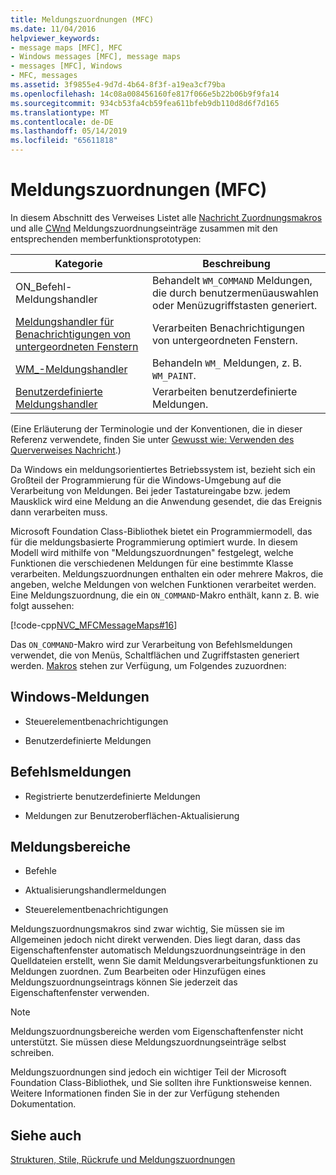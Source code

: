```yaml
---
title: Meldungszuordnungen (MFC)
ms.date: 11/04/2016
helpviewer_keywords:
- message maps [MFC], MFC
- Windows messages [MFC], message maps
- messages [MFC], Windows
- MFC, messages
ms.assetid: 3f9855e4-9d7d-4b64-8f3f-a19ea3cf79ba
ms.openlocfilehash: 14c08a008456160fe817f066e5b22b06b9f9fa14
ms.sourcegitcommit: 934cb53fa4cb59fea611bfeb9db110d8d6f7d165
ms.translationtype: MT
ms.contentlocale: de-DE
ms.lasthandoff: 05/14/2019
ms.locfileid: "65611818"
---
```

# <a name="message-maps-mfc"></a>Meldungszuordnungen (MFC)

In diesem Abschnitt des Verweises Listet alle [Nachricht Zuordnungsmakros](../../mfc/reference/message-map-macros-mfc.md) und alle [CWnd](../../mfc/reference/cwnd-class.md) Meldungszuordnungseinträge zusammen mit den entsprechenden memberfunktionsprototypen:

|Kategorie|Beschreibung|
|--------------|-----------------|
|ON\_Befehl-Meldungshandler|Behandelt `WM_COMMAND` Meldungen, die durch benutzermenüauswahlen oder Menüzugriffstasten generiert.|
|[Meldungshandler für Benachrichtigungen von untergeordneten Fenstern](../../mfc/reference/child-window-notification-message-handlers.md)|Verarbeiten Benachrichtigungen von untergeordneten Fenstern.|
|[WM_-Meldungshandler](../../mfc/reference/handlers-for-wm-messages.md)|Behandeln `WM_` Meldungen, z. B. `WM_PAINT`.|
|[Benutzerdefinierte Meldungshandler](../../mfc/reference/user-defined-handlers.md)|Verarbeiten benutzerdefinierte Meldungen.|

(Eine Erläuterung der Terminologie und der Konventionen, die in dieser Referenz verwendete, finden Sie unter [Gewusst wie: Verwenden des Querverweises Nachricht](../../mfc/reference/how-to-use-the-message-map-cross-reference.md).)

Da Windows ein meldungsorientiertes Betriebssystem ist, bezieht sich ein Großteil der Programmierung für die Windows-Umgebung auf die Verarbeitung von Meldungen. Bei jeder Tastatureingabe bzw. jedem Mausklick wird eine Meldung an die Anwendung gesendet, die das Ereignis dann verarbeiten muss.

Microsoft Foundation Class-Bibliothek bietet ein Programmiermodell, das für die meldungsbasierte Programmierung optimiert wurde. In diesem Modell wird mithilfe von "Meldungszuordnungen" festgelegt, welche Funktionen die verschiedenen Meldungen für eine bestimmte Klasse verarbeiten. Meldungszuordnungen enthalten ein oder mehrere Makros, die angeben, welche Meldungen von welchen Funktionen verarbeitet werden. Eine Meldungszuordnung, die ein `ON_COMMAND`-Makro enthält, kann z. B. wie folgt aussehen:

[!code-cpp[NVC_MFCMessageMaps#16](../../mfc/reference/codesnippet/cpp/message-maps-mfc_1.cpp)]

Das `ON_COMMAND`-Makro wird zur Verarbeitung von Befehlsmeldungen verwendet, die von Menüs, Schaltflächen und Zugriffstasten generiert werden. [Makros](../../mfc/reference/message-map-macros-mfc.md) stehen zur Verfügung, um Folgendes zuzuordnen:

## <a name="windows-messages"></a>Windows-Meldungen

- Steuerelementbenachrichtigungen

- Benutzerdefinierte Meldungen

## <a name="command-messages"></a>Befehlsmeldungen

- Registrierte benutzerdefinierte Meldungen

- Meldungen zur Benutzeroberflächen-Aktualisierung

## <a name="ranges-of-messages"></a>Meldungsbereiche

- Befehle

- Aktualisierungshandlermeldungen

- Steuerelementbenachrichtigungen

Meldungszuordnungsmakros sind zwar wichtig, Sie müssen sie im Allgemeinen jedoch nicht direkt verwenden. Dies liegt daran, dass das Eigenschaftenfenster automatisch Meldungszuordnungseinträge in den Quelldateien erstellt, wenn Sie damit Meldungsverarbeitungsfunktionen zu Meldungen zuordnen. Zum Bearbeiten oder Hinzufügen eines Meldungszuordnungseintrags können Sie jederzeit das Eigenschaftenfenster verwenden.

> [!NOTE]
>  Meldungszuordnungsbereiche werden vom Eigenschaftenfenster nicht unterstützt. Sie müssen diese Meldungszuordnungseinträge selbst schreiben.

Meldungszuordnungen sind jedoch ein wichtiger Teil der Microsoft Foundation Class-Bibliothek, und Sie sollten ihre Funktionsweise kennen. Weitere Informationen finden Sie in der zur Verfügung stehenden Dokumentation.

## <a name="see-also"></a>Siehe auch

[Strukturen, Stile, Rückrufe und Meldungszuordnungen](../../mfc/reference/structures-styles-callbacks-and-message-maps.md)
